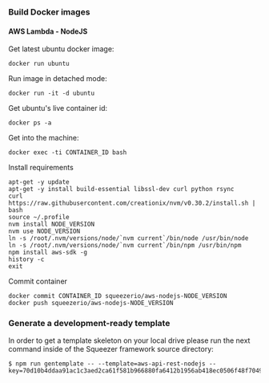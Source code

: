 ### Build Docker images

#### AWS Lambda - NodeJS

Get latest ubuntu docker image:

`docker run ubuntu`

Run image in detached mode:

`docker run -it -d ubuntu`

Get ubuntu's live container id:

`docker ps -a`

Get into the machine:

`docker exec -ti CONTAINER_ID bash`

Install requirements

```
apt-get -y update
apt-get -y install build-essential libssl-dev curl python rsync
curl https://raw.githubusercontent.com/creationix/nvm/v0.30.2/install.sh | bash
source ~/.profile
nvm install NODE_VERSION
nvm use NODE_VERSION
ln -s /root/.nvm/versions/node/`nvm current`/bin/node /usr/bin/node
ln -s /root/.nvm/versions/node/`nvm current`/bin/npm /usr/bin/npm
npm install aws-sdk -g
history -c
exit
```

Commit container

```
docker commit CONTAINER_ID squeezerio/aws-nodejs-NODE_VERSION
docker push squeezerio/aws-nodejs-NODE_VERSION
```

### Generate a development-ready template

In order to get a template skeleton on your local drive please run the next command inside of the 
Squeezer framework source directory:

```
$ npm run gentemplate -- --template=aws-api-rest-nodejs --key=70d10b4ddaa91ac1c3aed2ca61f581b966880fa6412b1956ab418ec0506f48f7049119e6fcbe9a5bdf
```
